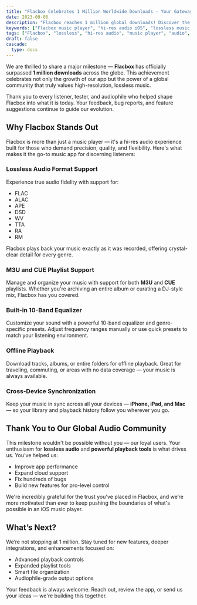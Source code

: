 ```yaml
---
title: "Flacbox Celebrates 1 Million Worldwide Downloads - Your Gateway to Hi-Res Music"
date: 2023-09-06
description: "Flacbox reaches 1 million global downloads! Discover the features that make Flacbox the ultimate hi-res audio player for iOS and Mac."
keywords: ["Flacbox music player", "hi-res audio iOS", "lossless music app", "DSD FLAC APE player", "offline FLAC music", "Flacbox download milestone", "high quality audio iPhone", "Everappz audio apps", "CUE playlist player", "1 million downloads"]
tags: ["Flacbox", "lossless", "hi-res audio", "music player", "audio", "milestone", "iOS apps", "What's New"]
draft: false
cascade:
  type: docs
---
```


We are thrilled to share a major milestone — **Flacbox** has officially surpassed **1 million downloads** across the globe. This achievement celebrates not only the growth of our app but the power of a global community that truly values high-resolution, lossless music.

Thank you to every listener, tester, and audiophile who helped shape Flacbox into what it is today. Your feedback, bug reports, and feature suggestions continue to guide our evolution.

## Why Flacbox Stands Out

Flacbox is more than just a music player — it's a hi-res audio experience built for those who demand precision, quality, and flexibility. Here's what makes it the go-to music app for discerning listeners:

### Lossless Audio Format Support

Experience true audio fidelity with support for:

- FLAC  
- ALAC  
- APE  
- DSD  
- WV  
- TTA  
- RA  
- RM  

Flacbox plays back your music exactly as it was recorded, offering crystal-clear detail for every genre.

### M3U and CUE Playlist Support

Manage and organize your music with support for both **M3U** and **CUE** playlists. Whether you're archiving an entire album or curating a DJ-style mix, Flacbox has you covered.

### Built-in 10-Band Equalizer

Customize your sound with a powerful 10-band equalizer and genre-specific presets. Adjust frequency ranges manually or use quick presets to match your listening environment.

### Offline Playback

Download tracks, albums, or entire folders for offline playback. Great for traveling, commuting, or areas with no data coverage — your music is always available.

### Cross-Device Synchronization

Keep your music in sync across all your devices — **iPhone, iPad, and Mac** — so your library and playback history follow you wherever you go.

## Thank You to Our Global Audio Community

This milestone wouldn't be possible without you — our loyal users. Your enthusiasm for **lossless audio** and **powerful playback tools** is what drives us. You’ve helped us:

- Improve app performance  
- Expand cloud support  
- Fix hundreds of bugs  
- Build new features for pro-level control  

We're incredibly grateful for the trust you've placed in Flacbox, and we’re more motivated than ever to keep pushing the boundaries of what's possible in an iOS music player.

## What’s Next?

We’re not stopping at 1 million. Stay tuned for new features, deeper integrations, and enhancements focused on:

- Advanced playback controls  
- Expanded playlist tools  
- Smart file organization  
- Audiophile-grade output options  

Your feedback is always welcome. Reach out, review the app, or send us your ideas — we're building this together.
